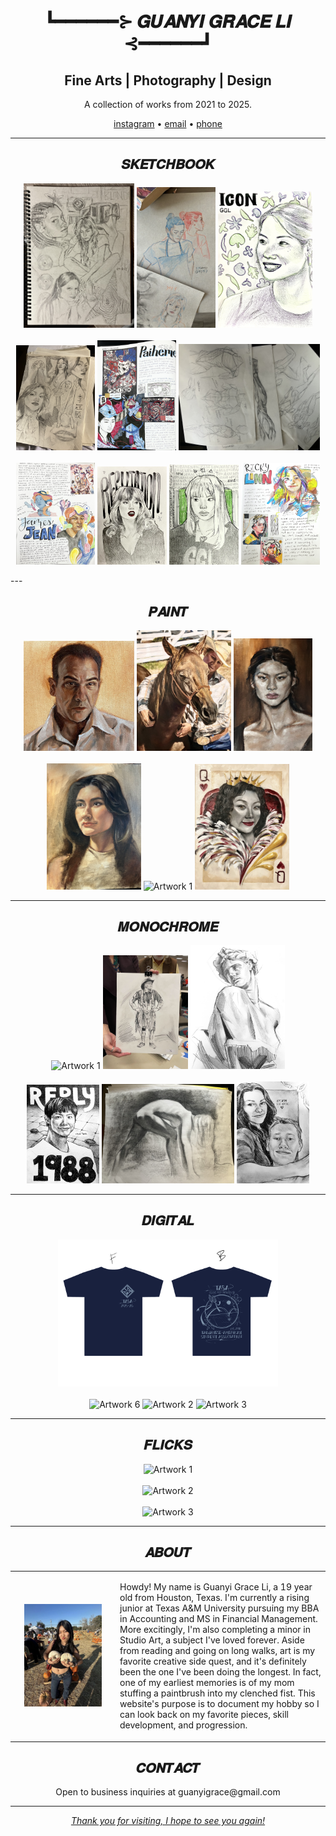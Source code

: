 
<p>  <br/><br/><br/><br/></p>
<h1 align="center"> ┗━━━━━━⊱ 𝑮𝑼𝑨𝑵𝒀𝑰 𝑮𝑹𝑨𝑪𝑬 𝑳𝑰 ⊰━━━━━━┛ </h1>

<h2 align="center">Fine Arts | Photography | Design </h2>
<p align="center">A collection of works from 2021 to 2025.</p>

<p align="center">
  <a href="https://instagram.com/kingguanyi" target="_blank">instagram</a> •
  <a href="guanyigrace@gmail.com">email</a> •
  <a href="281-707-8670">phone</a>
</p>

---
<h2 align="center">𝑺𝑲𝑬𝑻𝑪𝑯𝑩𝑶𝑶𝑲</h2>

<p align="center">
  <img src="IMG_4179.jpg" width="35%" alt="Artwork 1"/>   <img src="IMG_3904.PNG" width="25%" alt="Artwork 1"/>   <img src="IMG_7571.jpg" width="30%" alt="Artwork 1"/><br/><br/>
  <img src="IMG_2372.jpg" width="25%" alt="Artwork 2"/>   <img src="IMG_4137.jpg" width="25%" alt="Artwork 1"/>   <img src="IMG_2374.jpg" width="45%" alt="Artwork 1"/><br/><br/>
  <img src="IMG_4351.jpg" width="25%" alt="Artwork 2"/>   <img src="IMG_7568.jpg" width="22%" alt="Artwork 1"/>   <img src="IMG_7569.jpg" width="22%" alt="Artwork 3"/>   <img src="IMG_4720.jpg" width="25%" alt="Artwork 1"/>
  
</p>
---

<h2 align="center">𝑷𝑨𝑰𝑵𝑻</h2>

<p align="center">
  <img src="IMG_7307.jpg" width="35%" alt="Artwork 1"/>   <img src="IMG_9625.jpg" width="30%" alt="Artwork 1"/>   <img src="IMG_0049.jpg" width="25%" alt="Artwork 2"/><br/><br/>
  <img src="IMG_1511.jpg" width="30%" alt="Artwork 3"/>   <img src="IMG_7207.jpg" width="30%" alt="Artwork 1"/>   <img src="IMG_4142.jpg" width="30%" alt="Artwork 1"/>
</p>

---

<h2 align="center">𝑴𝑶𝑵𝑶𝑪𝑯𝑹𝑶𝑴𝑬 </h2>

<p align="center">
  <img src="IMG_0021.jpg" width="27%" alt="Artwork 1"/>   <img src="IMG_4071.JPG" width="27%" alt="Artwork 1"/>   <img src="IMG_1895.jpg" width="30%" alt="Artwork 2"/><br/><br/>
  <img src="IMG_7623.jpg" width="23%" alt="Artwork 1"/>   <img src="IMG_2364.jpg" width="42%" alt="Artwork 3"/>   <img src="IMG_7706.jpg" width="23%" alt="Artwork 1"/>
</p>

---

<h2 align="center">𝑫𝑰𝑮𝑰𝑻𝑨𝑳</h2>

<p align="center">
  <img src="Untitled_Artwork (3).PNG" width="70%" alt="Artwork 1"/><br/><br/>
  <img src="Untitled_Artwork (5).PNG" width="25%" alt="Artwork 6"/>   <img src="Untitled_Artwork (4).PNG" width="40%" alt="Artwork 2"/>   <img src="Untitled_Artwork (6).PNG" width="23%" alt="Artwork 3"/>
</p>

---

<h2 align="center">𝑭𝑳𝑰𝑪𝑲𝑺</h2>

<p align="center">
  <img src="https://your-image-link.com/art1.jpg" width="70%" alt="Artwork 1"/><br/><br/>
  <img src="https://your-image-link.com/art2.jpg" width="70%" alt="Artwork 2"/><br/><br/>
  <img src="https://your-image-link.com/art3.jpg" width="70%" alt="Artwork 3"/>
</p>

---

<h2 align="center">𝑨𝑩𝑶𝑼𝑻</h2>

<p align="center">
  <div align="center">
  <table style="border: none;">
    <tr>
      <td width="30%" align="center" style="border: none;">
        <img src="E08FA552-DF5B-40D7-8753-B696321E9BA6.jpg" alt="Sample Art" width="80%">
      </td>
      <td width="60%" align="left" style="border: none;">
        <p>
          Howdy! My name is Guanyi Grace Li, a 19 year old from Houston, Texas.
          I'm currently a rising junior at Texas A&M University pursuing 
          my BBA in Accounting and MS in Financial Management.
          More excitingly, I'm also completing a minor in Studio Art, a subject I've loved forever.
          Aside from reading and going on long walks, art is my favorite creative side quest, 
          and it's definitely been the one I've been doing the longest. 
          In fact, one of my earliest memories is of my mom stuffing a paintbrush into my clenched fist.
          This website's purpose is to document my hobby so I can look back on my favorite pieces, skill development, and progression.
        </p>
      </td>
    </tr>
  </table>
</div>
  
</p>
<h2 align="center">𝑪𝑶𝑵𝑻𝑨𝑪𝑻</h2>

<p align="center">
  Open to business inquiries at guanyigrace@gmail.com<br/>
  <a href="guanyigrace@gmail.com">
</p>

---

<p align="center">
  <em>Thank you for visiting, I hope to see you again!</em><br/>
</p>
